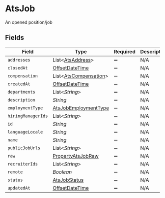 # AtsJob

An opened position/job


## Fields

| Field                                                                                     | Type                                                                                      | Required                                                                                  | Description                                                                               |
| ----------------------------------------------------------------------------------------- | ----------------------------------------------------------------------------------------- | ----------------------------------------------------------------------------------------- | ----------------------------------------------------------------------------------------- |
| `addresses`                                                                               | List<[AtsAddress](../../models/shared/AtsAddress.md)>                                     | :heavy_minus_sign:                                                                        | N/A                                                                                       |
| `closedAt`                                                                                | [OffsetDateTime](https://docs.oracle.com/javase/8/docs/api/java/time/OffsetDateTime.html) | :heavy_minus_sign:                                                                        | N/A                                                                                       |
| `compensation`                                                                            | List<[AtsCompensation](../../models/shared/AtsCompensation.md)>                           | :heavy_minus_sign:                                                                        | N/A                                                                                       |
| `createdAt`                                                                               | [OffsetDateTime](https://docs.oracle.com/javase/8/docs/api/java/time/OffsetDateTime.html) | :heavy_minus_sign:                                                                        | N/A                                                                                       |
| `departments`                                                                             | List<*String*>                                                                            | :heavy_minus_sign:                                                                        | N/A                                                                                       |
| `description`                                                                             | *String*                                                                                  | :heavy_minus_sign:                                                                        | N/A                                                                                       |
| `employmentType`                                                                          | [AtsJobEmploymentType](../../models/shared/AtsJobEmploymentType.md)                       | :heavy_minus_sign:                                                                        | N/A                                                                                       |
| `hiringManagerIds`                                                                        | List<*String*>                                                                            | :heavy_minus_sign:                                                                        | N/A                                                                                       |
| `id`                                                                                      | *String*                                                                                  | :heavy_minus_sign:                                                                        | N/A                                                                                       |
| `languageLocale`                                                                          | *String*                                                                                  | :heavy_minus_sign:                                                                        | N/A                                                                                       |
| `name`                                                                                    | *String*                                                                                  | :heavy_minus_sign:                                                                        | N/A                                                                                       |
| `publicJobUrls`                                                                           | List<*String*>                                                                            | :heavy_minus_sign:                                                                        | N/A                                                                                       |
| `raw`                                                                                     | [PropertyAtsJobRaw](../../models/shared/PropertyAtsJobRaw.md)                             | :heavy_minus_sign:                                                                        | N/A                                                                                       |
| `recruiterIds`                                                                            | List<*String*>                                                                            | :heavy_minus_sign:                                                                        | N/A                                                                                       |
| `remote`                                                                                  | *Boolean*                                                                                 | :heavy_minus_sign:                                                                        | N/A                                                                                       |
| `status`                                                                                  | [AtsJobStatus](../../models/shared/AtsJobStatus.md)                                       | :heavy_minus_sign:                                                                        | N/A                                                                                       |
| `updatedAt`                                                                               | [OffsetDateTime](https://docs.oracle.com/javase/8/docs/api/java/time/OffsetDateTime.html) | :heavy_minus_sign:                                                                        | N/A                                                                                       |
